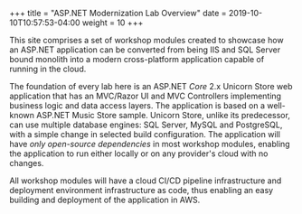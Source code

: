 +++
title = "ASP.NET Modernization Lab Overview"
date = 2019-10-10T10:57:53-04:00
weight = 10
+++

This site comprises a set of workshop modules created to showcase how an ASP.NET application can be converted from being IIS and SQL Server bound monolith into a modern cross-platform application capable of running in the cloud.

The foundation of every lab here is an ASP.NET *Core* 2.x Unicorn Store web application that has an MVC/Razor UI and MVC Controllers implementing business logic and data access layers. The application is based on a well-known ASP.NET Music Store sample. Unicorn Store, unlike its predecessor, can use multiple database engines: SQL Server, MySQL and PostgreSQL, with a simple change in selected build configuration. The application will have *only open-source dependencies* in most workshop modules, enabling the application to run either locally or on any provider's cloud with no changes.

All workshop modules will have a cloud CI/CD pipeline infrastructure and  deployment environment infrastructure as code, thus enabling an easy building and deployment of the application in AWS.